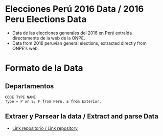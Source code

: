 # Elecciones Perú 2016 Data / 2016 Peru Elections Data
 - Data de las elecciones generales del 2016 en Perú extraída directamente de la web de la ONPE.
 - Data from 2016 peruvian general elections, extracted directly from ONPE's web.
 
# Formato de la Data
Departamentos
-------------
```
CODE TYPE NAME
Type = P or E; P from Peru, E from Exterior.
```

Extraer y Parsear la data / Extract and parse Data
--------------------------------------------------
 - [Link repositorio / Link repository](https://github.com/anpicasso/extractParseDataONPE)
